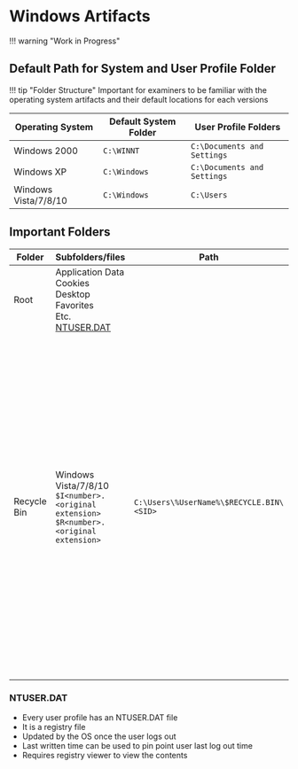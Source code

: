 # Windows Artifacts

!!! warning "Work in Progress"

## Default Path for System and User Profile Folder

!!! tip "Folder Structure"
    Important for examiners to be familiar with the operating system artifacts and their default locations for each versions

| Operating System     | Default System Folder | User Profile Folders        |
|----------------------|-----------------------|-----------------------------|
| Windows 2000         | `C:\WINNT`            | `C:\Documents and Settings` |
| Windows XP           | `C:\Windows`          | `C:\Documents and Settings` |
| Windows Vista/7/8/10 | `C:\Windows`          | `C:\Users`                  |

## Important Folders

| Folder      | Subfolders/files                                                                                      | Path                                     | Description                                                                                                                                                                                                                                                                                                                                         |
|-------------|-------------------------------------------------------------------------------------------------------|------------------------------------------|-----------------------------------------------------------------------------------------------------------------------------------------------------------------------------------------------------------------------------------------------------------------------------------------------------------------------------------------------------|
| Root        | Application Data <br/> Cookies <br/> Desktop <br/> Favorites <br/> Etc.<br/> [NTUSER.DAT](#ntuserdat) |                                          | Named after the user's login name                                                                                                                                                                                                                                                                                                                   |
| Recycle Bin | Windows Vista/7/8/10 <br/> `$I<number>.<original extension>` <br/> `$R<number>.<original extension>`  | `C:\Users\%UserName%\$RECYCLE.BIN\<SID>` | Files deleted will be sent to the Recycle Bin <br/><br/> Windows 2000/XP <br/> The deleted files are stored in a hidden file called [INFO2]("Contains original file name and path, date and time of deletion") <br/><br/> Windows Vista/7/8/10 <br/> Individual index files begin with `$I` <br/> Deleted file name is renamed and begins with `$R` |

### NTUSER.DAT
 - Every user profile has an NTUSER.DAT file
 - It is a registry file
 - Updated by the OS once the user logs out
 - Last written time can be used to pin point user last log out time
 - Requires registry viewer to view the contents
